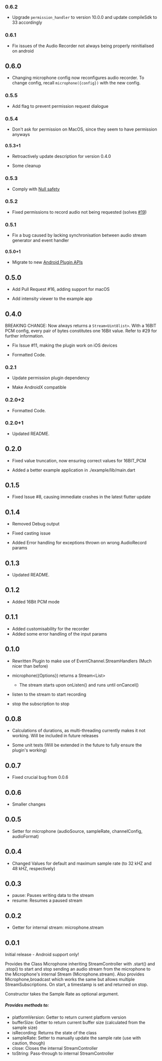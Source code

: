### 0.6.2

* Upgrade `permission_handler` to version 10.0.0 and update compileSdk to 33 accordingly

### 0.6.1

* Fix issues of the Audio Recorder not always being properly reinitialised on android

## 0.6.0

+ Changing microphone config now reconfigures audio recorder. To change config, recall `microphone({config})` with the new config.

### 0.5.5

* Add flag to prevent permission request dialogue

### 0.5.4

* Don't ask for permission on MacOS, since they seem to have permission anyways

#### 0.5.3+1

* Retroactively update description for version 0.4.0

* Some cleanup

### 0.5.3

* Comply with [Null safety](https://flutter.dev/docs/null-safety)

### 0.5.2

* Fixed permissions to record audio not being requested (solves [#19](https://github.com/anarchuser/mic_stream/issues/19))

### 0.5.1

* Fix a bug caused by lacking synchronisation between audio stream generator and event handler

#### 0.5.0+1

+ Migrate to new [Android Plugin APIs](https://flutter.dev/docs/development/packages-and-plugins/plugin-api-migration)

## 0.5.0

+ Add Pull Request #16, adding support for macOS

+ Add intensity viewer to the example app

## 0.4.0

BREAKING CHANGE: Now always returns a `Stream<Uint8list>`. With a 16BIT PCM config, every pair of bytes constitutes one 16Bit value. Refer to #29 for further information.

* Fix Issue #11, making the plugin work on iOS devices

* Formatted Code.

### 0.2.1

* Update permission plugin dependency

* Make AndroidX compatible


### 0.2.0+2

* Formatted Code.


### 0.2.0+1

* Updated README.


## 0.2.0

* Fixed value truncation, now ensuring correct values for 16BIT_PCM

+ Added a better example application in ./example/lib/main.dart


## 0.1.5

* Fixed Issue #8, causing immediate crashes in the latest flutter update


## 0.1.4

- Removed Debug output

* Fixed casting issue

+ Added Error handling for exceptions thrown on wrong AudioRecord params


## 0.1.3

* Updated README.


## 0.1.2

+ Added 16Bit PCM mode


## 0.1.1

+ Added customisability for the recorder
+ Added some error handling of the input params


## 0.1.0

* Rewritten Plugin to make use of EventChannel.StreamHandlers (Much nicer than before)

* microphone({Options}) returns a Stream<List<int>>
  * The stream starts upon onListen() and runs until onCancel()

* listen to the stream to start recording
* stop the subscription to stop


## 0.0.8

- Calculations of durations, as multi-threading currently makes it not working. Will be included in future releases

+ Some unit tests (Will be extended in the future to fully ensure the plugin's working)


## 0.0.7

* Fixed crucial bug from 0.0.6


## 0.0.6

* Smaller changes


## 0.0.5

+ Setter for microphone (audioSource, sampleRate, channelConfig, audioFormat)


## 0.0.4

* Changed Values for default and maximum sample rate (to 32 kHZ and 48 kHZ, respectively)


## 0.0.3

+ pause:            Pauses writing data to the stream
+ resume:           Resumes a paused stream


## 0.0.2

+ Getter for internal stream: microphone.stream


## 0.0.1

Initial release - Android support only!

Provides the Class Microphone inheriting StreamController<T> with .start() and .stop() to start and stop sending an audio stream from the microphone to the Microphone's internal Stream (Microphone.stream).
Also provides Microphone,broadcast which works the same but allows multiple StreamSubscriptions.
On start, a timestamp is set and returned on stop.

Constructor takes the Sample Rate as optional argument.

##### Provides methods to:
* platformVersion:  Getter to return current platform version
* bufferSize:       Getter to return current buffer size (calculated from the sample size)
* isRecording:      Returns the state of the class
* sampleRate:       Setter to manually update the sample rate (use with caution, though)
* close:            Closes the internal StreamController
* toString:         Pass-through to internal StreamController


